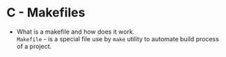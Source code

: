 # C - Makefiles

- What is a makefile and how does it work.  
`Makefile` - is a special file use by `make` utility to automate build process of a project.

